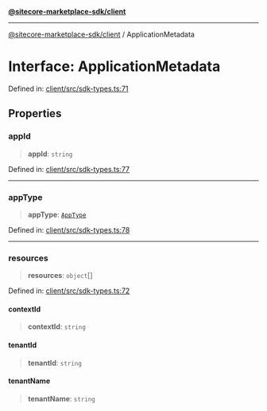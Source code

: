 [**@sitecore-marketplace-sdk/client**](../README.md)

***

[@sitecore-marketplace-sdk/client](../README.md) / ApplicationMetadata

# Interface: ApplicationMetadata

Defined in: [client/src/sdk-types.ts:71](https://github.com/Sitecore/marketplace-sdk/blob/047115917e8843232ba2a4ba284b67585698b1c5/packages/client/src/sdk-types.ts#L71)

## Properties

### appId

> **appId**: `string`

Defined in: [client/src/sdk-types.ts:77](https://github.com/Sitecore/marketplace-sdk/blob/047115917e8843232ba2a4ba284b67585698b1c5/packages/client/src/sdk-types.ts#L77)

***

### appType

> **appType**: [`AppType`](../type-aliases/AppType.md)

Defined in: [client/src/sdk-types.ts:78](https://github.com/Sitecore/marketplace-sdk/blob/047115917e8843232ba2a4ba284b67585698b1c5/packages/client/src/sdk-types.ts#L78)

***

### resources

> **resources**: `object`[]

Defined in: [client/src/sdk-types.ts:72](https://github.com/Sitecore/marketplace-sdk/blob/047115917e8843232ba2a4ba284b67585698b1c5/packages/client/src/sdk-types.ts#L72)

#### contextId

> **contextId**: `string`

#### tenantId

> **tenantId**: `string`

#### tenantName

> **tenantName**: `string`
